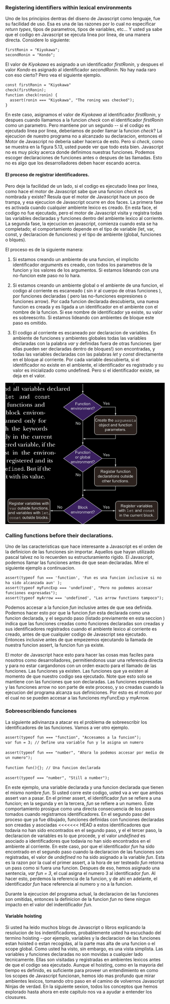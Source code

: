 ### Registering identifiers within lexical environments

Uno de los principios dentras del diseno de Javascript como lenguaje, fue su facilidad de uso. Esa es una de las 
razones por lo cual no especificar *return types*, tipos de parametros, tipos de variables, etc... Y usted ya sabe 
que el codigo en Javascript se ejecuta linea por linea, de una manera directa. Considere lo siguiente:
```
firstRonin = "Kiyokawa";
secondRonin = "Kondo";
```
El valor de *Kiyokawa* es asignado a un identificador *firstRonin*, y despues el valor *Kondo* es asignado al 
identificador *secondRonin*. No hay nada raro con eso cierto? Pero vea el siguiente ejemplo.
 
 ```
 const firstRonin = "Kiyokawa"
 check(firstRonin);
 function check(ronin) {
   assert(ronin === "Kiyokawa", "The roning was checked");
 }
```
En este caso, asignamos el valor de *Kiyokawa* al identificador *firstRonin*, y despues cuando llamamos a la funcion 
*check* con el identificador *firstRonin* como un parametro. Pero mantiene por un segundo -- si el codigo es ejecutado 
linea por linea, deberiamos de poder llamar la funcion *check*? La ejecucion de nuestro programa no a alcanzado su 
declaracion, entonces el Motor de Javascript no deberia saber hacerca de esto.
Pero si *check*, como se muestra en la figura 5.13, usted puede ver que todo esta bien. Javascript no es muy picky 
acerca donde definimos nuestras funciones. Podemos escoger declaraciones de funciones antes o despues de las llamadas. 
Esto no es algo que los desarrolladores deben hacer escando acerca.

#### El proceso de registrar identificadores.
Pero deje la facilidad de un lado, si el codigo es ejecutado linea por linea, como hace el motor de Javascript sabe que 
una funcion *check* es nombrada y existe? Resula que el motor de Javascript hace un poco de trampa, y esa ejecucion 
de Javascript ocurre en dos faces.
La primera fase es activada cuando cualquier ambiente lexico es creado. En esta face, el codigo no fue ejecutado,
pero el motor de Javascript visita y registra todas las variables declaradas y funciones dentro del ambiente lexico 
al corriente. La segunda fase, la ejecucion en javascript, comienza cuando esta se ha completado; el comportamiento
depende en el tipo de variable (let, var, const, y declaracion de funciones) y el tipo de ambiente (global, 
funciones o blques).

El proceso es de la siguiente manera:

1. Si estamos creando un ambiente de una funcion, el implicito identificador *arguments* es creado, con todos los 
parametros de la funcion y los valores de los argumentos. Si estamos lideando con una no-funcion este paso no lo hara.

2. Si estamos creando un ambiente global o el ambiente de una funcion, el codigo al corriente es escaneado ( sin ir 
al cuerpo de otras funciones ), por funciones declaradas ( pero las no-funciones expresiones o funciones arrow). Por 
cada funcion declarada descubierta, una nueva funcion es creada y es ligada a un identificador en el ambiente con el
nombre de la funcion. Si ese nombre de identificador ya existe, su valor es sobreescrito. Si estamos lideando con 
ambientes de bloque este paso es omitido.

3. El codigo al corriente es escaneado por declaracion de variables. En ambiente de funciones y ambientes globales 
todas las variables declaradas con la palabra *var* y definidas fuera de otras funciones (per ellas pueden ser 
declaradas dentro de bloques!) son encontradas, y todas las variables declaradas con las palabras *let* y *const* 
directamente en el bloque al corriente. Por cada variable descubierta, si el identificador no existe en el ambiente, 
el identificador es registrado y su valor es inicializado como undefined. Pero si el identificador existe, se deja 
en el valor.

![Image of Javascript engine steps](engineSteps.png)

### Calling functions before their declarations.
Uno de las caracteristicas que hace interesante a Javascript es el orden de la definicion de las funciones sin importar.
Aquellos que hayan utilizado pascal talvez no lo recuerden su estructuramiento rigido. El Javascript, podemos llamar las 
funciones antes de que sean declaradas. Mire el siguiente ejemplo a continuacion.

```
assert(typeof fun === 'function', 'Fun es una funcion inclusive si no ha sido alcanzada aun' );
assert(typeof myFuncExp === 'undefined', "Pero no podemos accesar funciones expresadas");
assert(typeof myArrow === 'undefined', "Las arrow functions tampoco");
```
Podemos accesar a la funcion *fun* inclusive antes de que sea definida. Podemos hacer esto por que la funcion *fun* 
esta declarada como una funcion declarada, y el segundo paso (listado previamente en esta seccion ) indica que las 
funciones creadas como funciones declaradas son creadas y sus identificadores registrados cuando el ambiente lexico 
al corriente es creado, antes de que cualquier codigo de Javascript sea ejecutado. Entonces inclusive antes de que 
empezemos ejecutando la llamada de nuestra funcion assert, la funcion fun ya existe. 

El motor de Javascript hace esto para hacer las cosas mas faciles para nosotros como desarrolladores, permitiendonos 
usar una referencia directa y para no estar cargandonos con un orden exacto para el llamado de las funciones. Las 
funciones ya existen. Las funciones que ya existen al momento de que nuestro codigo sea ejecutado.
Note que esto solo se mantiene con las funciones que son declaradas. Las funciones expresadas y las funciones arrow 
no son parte de este proceso, y so creadas cuando la ejecucion del programa alcanza sus definiciones. Por esto es el 
motivo por el cual no se pueden accesar a las funciones myFuncExp y myArrow.

### Sobreescribiendo funciones
La siguiente adivinanza a atacar es el problema de sobreescribir los identificadores de las funciones. Vamos a ver otro 
ejemplo.

```
assert(typeof fun === "function", "Accesamos a la funcion");
var fun = 3; // Define una variable fun y le asigna un numero

assert(typeof fun === "number", "Ahora lo podemos accesar por medio de un numero");

function fun(){}; // Una funcion declarada

assert(typeof === "number", "Still a number");
```
En este ejemplo, una variable declarada y una funcion declarada que tienen el mismo nombre *fun*. Si usted corre este 
codigo, usted va a ver que ambos assert van a pasar. En el primer assert, el identificador *fun* se refiere a una 
funcion; en la segunda y en la tercera, *fun* se refiere a un numero.
Este comportamiento prosigue como una directa consecuencia de los pasos tomados cuando registramos identificadores. En 
el segundo paso del proceso que ya fue dibujado, funciones definidas con funciones declaradas son creadas y asociadas 
<<<<<<< HEAD
a estos identificadores que todavia no han sido encontrados en el segundo paso, y el el tercer paso, la declaracion 
de variables es lo que procede, y el valor *undefined* es asociado a identificadores que todavia no han sido encontrados 
en el ambiente al corriente.
En este caso, por que el identificador *fun*  ha sido encontrado en el segundo paso cuando la declaracion de las 
funciones son registradas, el valor de *undefined*  no ha sido asignado a la variable *fun*. Esta es la razon por la 
cual el primer assert, a la hora de ser testeado *fun* retorna un pass como si fuera una funcion. Despues de eso, 
hemos asignado una sentencia, *var fun = 3*, el cual asigna el numero 3 al identificador *fun*. Al hacer esto, 
perdemos la referencia de la funcion, y de ahi en adelante, el identificador *fun*  hace referencia al numero y no a la
funcion.

Durante la ejecucion del programa actual, la declaracion de las funciones son omitidas, entonces la definicion de la 
funcion *fun* no tiene ningun impacto en el valor del indentificador *fun*.

#### Variable hoisting
Si usted ha leido muchos blogs de Javascript o libros explicando la resolucion de los indentificadores, probablemente 
usted ha escuchado del termino hoisting --por ejemplo, variables y la declaracion de las funciones estan hoisted o estan 
recogidas, al la parte mas alta de una funcion o el scope global.
Como usted ha visto, sin embargo, es una vista simplista. Las variables y funciones declaradas no son movidas a 
cualquier lado tecnicamente. Ellas son visitadas y registradas en ambientes lexicos antes de que el codigo sea ejecutado.
Aunque el hoisting, como en la mayoria del tiempo es definido, es suficiente para proveer un entendimiento en como 
los scopes de Javascript funcionan, hemos ido mas profundo que mirar ambientes lexicos, tomando otro paso en el camino 
de volvernos Javascript Ninjas de verdad.
En la siguiente sexion, todos los conceptos que hemos explorado hasta ahora en este capitulo nos va a ayudar a entender 
los clousures.



















 



